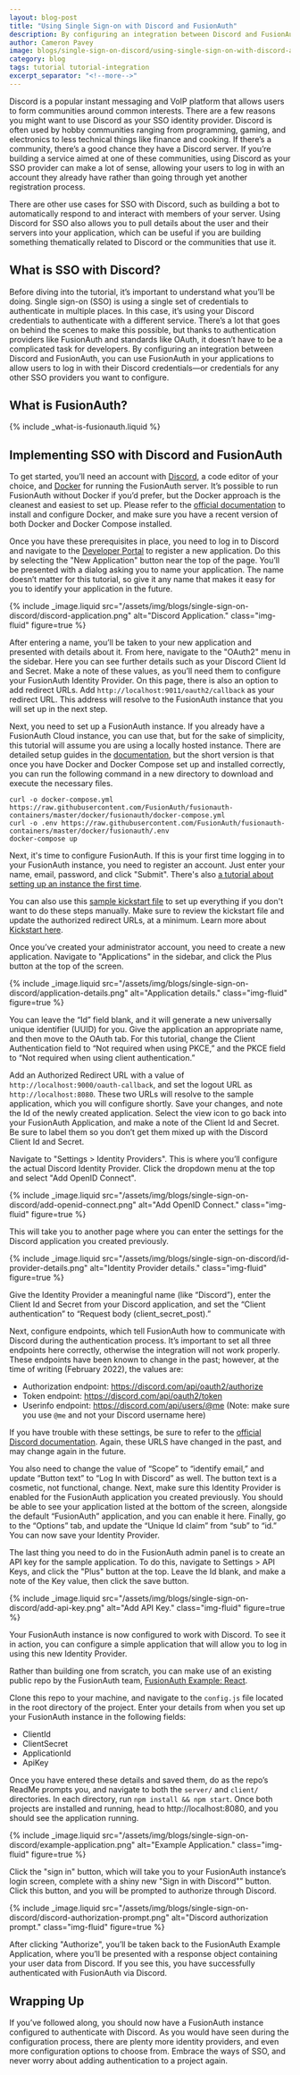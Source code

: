 ```yaml
---
layout: blog-post
title: "Using Single Sign-on with Discord and FusionAuth"
description: By configuring an integration between Discord and FusionAuth, you can use FusionAuth in your applications to allow users to log in with their Discord credentials.
author: Cameron Pavey
image: blogs/single-sign-on-discord/using-single-sign-on-with-discord-and-fusionauth.png
category: blog
tags: tutorial tutorial-integration 
excerpt_separator: "<!--more-->"
---
```


Discord is a popular instant messaging and VoIP platform that allows users to form communities around common interests. There are a few reasons you might want to use Discord as your SSO identity provider. Discord is often used by hobby communities ranging from programming, gaming, and electronics to less technical things like finance and cooking. If there’s a community, there’s a good chance they have a Discord server. If you’re building a service aimed at one of these communities, using Discord as your SSO provider can make a lot of sense, allowing your users to log in with an account they already have rather than going through yet another registration process.

<!--more-->

There are other use cases for SSO with Discord, such as building a bot to automatically respond to and interact with members of your server. Using Discord for SSO also allows you to pull details about the user and their servers into your application, which can be useful if you are building something thematically related to Discord or the communities that use it.

## What is SSO with Discord?

Before diving into the tutorial, it’s important to understand what you’ll be doing. Single sign-on (SSO) is using a single set of credentials to authenticate in multiple places. In this case, it’s using your Discord credentials to authenticate with a different service. There’s a lot that goes on behind the scenes to make this possible, but thanks to authentication providers like FusionAuth and standards like OAuth, it doesn’t have to be a complicated task for developers. By configuring an integration between Discord and FusionAuth, you can use FusionAuth in your applications to allow users to log in with their Discord credentials—or credentials for any other SSO providers you want to configure.

## What is FusionAuth?

{% include _what-is-fusionauth.liquid %}

## Implementing SSO with Discord and FusionAuth

To get started, you’ll need an account with [Discord](https://discord.com/), a code editor of your choice, and [Docker](https://www.docker.com) for running the FusionAuth server. It’s possible to run FusionAuth without Docker if you’d prefer, but the Docker approach is the cleanest and easiest to set up. Please refer to the [official documentation](https://docs.docker.com/get-started/) to install and configure Docker, and make sure you have a recent version of both Docker and Docker Compose installed.

Once you have these prerequisites in place, you need to log in to Discord and navigate to the [Developer Portal](https://discordapp.com/developers/applications/) to register a new application. Do this by selecting the "New Application" button near the top of the page. You’ll be presented with a dialog asking you to name your application. The name doesn’t matter for this tutorial, so give it any name that makes it easy for you to identify your application in the future.

{% include _image.liquid src="/assets/img/blogs/single-sign-on-discord/discord-application.png" alt="Discord Application." class="img-fluid" figure=true %}

After entering a name, you’ll be taken to your new application and presented with details about it. From here, navigate to the "OAuth2" menu in the sidebar. Here you can see further details such as your Discord Client Id and Secret. Make a note of these values, as you’ll need them to configure your FusionAuth Identity Provider. On this page, there is also an option to add redirect URLs. Add `http://localhost:9011/oauth2/callback` as your redirect URL. This address will resolve to the FusionAuth instance that you will set up in the next step.

Next, you need to set up a FusionAuth instance. If you already have a FusionAuth Cloud instance, you can use that, but for the sake of simplicity, this tutorial will assume you are using a locally hosted instance. There are detailed setup guides in the [documentation](https://fusionauth.io/docs/v1/tech/installation-guide/docker/), but the short version is that once you have Docker and Docker Compose set up and installed correctly, you can run the following command in a new directory to download and execute the necessary files.

```
curl -o docker-compose.yml https://raw.githubusercontent.com/FusionAuth/fusionauth-containers/master/docker/fusionauth/docker-compose.yml
curl -o .env https://raw.githubusercontent.com/FusionAuth/fusionauth-containers/master/docker/fusionauth/.env
docker-compose up
```

Next, it's time to configure FusionAuth. If this is your first time logging in to your FusionAuth instance, you need to register an account. Just enter your name, email, password, and click "Submit". There's also [a tutorial about setting up an instance the first time](/docs/v1/tech/tutorials/setup-wizard).

You can also use this [sample kickstart file](https://github.com/FusionAuth/fusionauth-example-kickstart/blob/master/example-apps/drupal-sso.json) to set up everything if you don't want to do these steps manually. Make sure to review the kickstart file and update the authorized redirect URLs, at a minimum. Learn more about [Kickstart here](/docs/v1/tech/installation-guide/kickstart).

Once you’ve created your administrator account, you need to create a new application. Navigate to "Applications" in the sidebar, and click the Plus button at the top of the screen.

{% include _image.liquid src="/assets/img/blogs/single-sign-on-discord/application-details.png" alt="Application details." class="img-fluid" figure=true %}

You can leave the “Id” field blank, and it will generate a new universally unique identifier (UUID) for you. Give the application an appropriate name, and then move to the OAuth tab. For this tutorial, change the Client Authentication field to “Not required when using PKCE,” and the PKCE field to “Not required when using client authentication.”

Add an Authorized Redirect URL with a value of `http://localhost:9000/oauth-callback`, and set the logout URL as `http://localhost:8080`. These two URLs will resolve to the sample application, which you will configure shortly. Save your changes, and note the Id of the newly created application. Select the view icon to go back into your FusionAuth Application, and make a note of the Client Id and Secret. Be sure to label them so you don’t get them mixed up with the Discord Client Id and Secret.

Navigate to "Settings > Identity Providers". This is where you’ll configure the actual Discord Identity Provider. Click the dropdown menu at the top and select "Add OpenID Connect".

{% include _image.liquid src="/assets/img/blogs/single-sign-on-discord/add-openid-connect.png" alt="Add OpenID Connect." class="img-fluid" figure=true %}

This will take you to another page where you can enter the settings for the Discord application you created previously.

{% include _image.liquid src="/assets/img/blogs/single-sign-on-discord/id-provider-details.png" alt="Identity Provider details." class="img-fluid" figure=true %}

Give the Identity Provider a meaningful name (like “Discord”), enter the Client Id and Secret from your Discord application, and set the “Client authentication” to “Request body (client_secret_post).” 

Next, configure endpoints, which tell FusionAuth how to communicate with Discord during the authentication process. It’s important to set all three endpoints here correctly, otherwise the integration will not work properly. These endpoints have been known to change in the past; however, at the time of writing (February 2022), the values are:

- Authorization endpoint: https://discord.com/api/oauth2/authorize
- Token endpoint: https://discord.com/api/oauth2/token
- Userinfo endpoint: https://discord.com/api/users/@me (Note: make sure you use `@me` and not your Discord username here)

If you have trouble with these settings, be sure to refer to the [official Discord documentation](https://discord.com/developers/docs/topics/oauth2). Again, these URLS have changed in the past, and may change again in the future.

You also need to change the value of “Scope” to “identify email,” and update “Button text” to “Log In with Discord” as well. The button text is a cosmetic, not functional, change. Next, make sure this Identity Provider is enabled for the FusionAuth application you created previously. You should be able to see your application listed at the bottom of the screen, alongside the default “FusionAuth” application, and you can enable it here. Finally, go to the “Options” tab, and update the “Unique Id claim” from “sub” to “id.” You can now save your Identity Provider.

The last thing you need to do in the FusionAuth admin panel is to create an API key for the sample application. To do this, navigate to Settings > API Keys, and click the "Plus" button at the top. Leave the Id blank, and make a note of the Key value, then click the save button.

{% include _image.liquid src="/assets/img/blogs/single-sign-on-discord/add-api-key.png" alt="Add API Key." class="img-fluid" figure=true %}

Your FusionAuth instance is now configured to work with Discord. To see it in action, you can configure a simple application that will allow you to log in using this new Identity Provider.

Rather than building one from scratch, you can make use of an existing public repo by the FusionAuth team, [FusionAuth Example: React](https://github.com/FusionAuth/fusionauth-example-react).

Clone this repo to your machine, and navigate to the `config.js` file located in the root directory of the project. Enter your details from when you set up your FusionAuth instance in the following fields:

- ClientId
- ClientSecret
- ApplicationId
- ApiKey

Once you have entered these details and saved them, do as the repo’s ReadMe prompts you, and navigate to both the `server/` and `client/` directories. In each directory, run `npm install && npm start`. Once both projects are installed and running, head to http://localhost:8080, and you should see the application running.

{% include _image.liquid src="/assets/img/blogs/single-sign-on-discord/example-application.png" alt="Example Application." class="img-fluid" figure=true %}

Click the "sign in" button, which will take you to your FusionAuth instance’s login screen, complete with a shiny new "Sign in with Discord"” button. Click this button, and you will be prompted to authorize through Discord.

{% include _image.liquid src="/assets/img/blogs/single-sign-on-discord/discord-authorization-prompt.png" alt="Discord authorization prompt." class="img-fluid" figure=true %}

After clicking "Authorize", you’ll be taken back to the FusionAuth Example Application, where you’ll be presented with a response object containing your user data from Discord. If you see this, you have successfully authenticated with FusionAuth via Discord.

## Wrapping Up

If you’ve followed along, you should now have a FusionAuth instance configured to authenticate with Discord. As you would have seen during the configuration process, there are plenty more identity providers, and even more configuration options to choose from. Embrace the ways of SSO, and never worry about adding authentication to a project again.

